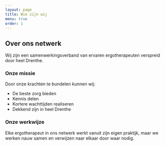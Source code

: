 ```yaml
---
layout: page
title: Wie zijn wij
menu: true
order: 1
---
```

## Over ons netwerk

Wij zijn een samenwerkingsverband van ervaren ergotherapeuten verspreid door heel Drenthe. 

### Onze missie

Door onze krachten te bundelen kunnen wij:

* De beste zorg bieden
* Kennis delen
* Kortere wachttijden realiseren
* Dekkend zijn in heel Drenthe

### Onze werkwijze

Elke ergotherapeut in ons netwerk werkt vanuit zijn eigen praktijk, maar we werken nauw samen en verwijzen naar elkaar door waar nodig.
